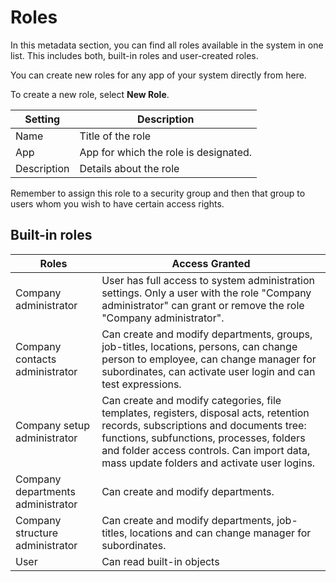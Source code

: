 # Roles

In this metadata section, you can find all roles available in the system in one list. This includes both, built-in roles and user-created roles.

You can create new roles for any app of your system directly from here.

To create a new role, select **New Role**.

| Setting     | Description                           |
| ----------- | ------------------------------------- |
| Name        | Title of the role                     |
| App         | App for which the role is designated. |
| Description | Details about the role                |

Remember to assign this role to a security group and then that group to users whom you wish to have certain access rights.

## Built-in roles

| Roles                 | Access Granted                        |
| --------------------- | ------------------------------------- |
| Company administrator | User has full access to system administration settings. Only a user with the role "Company administrator" can grant or remove the role "Company administrator". |
| Company contacts administrator | Can create and modify departments, groups, job-titles, locations, persons, can change person to employee, can change manager for subordinates, can activate user login and can test expressions. |
| Company setup administrator | Can create and modify categories, file templates, registers, disposal acts, retention records, subscriptions and documents tree: functions, subfunctions, processes, folders and folder access controls. Can import data, mass update folders and activate user logins. |
| Company departments administrator | Can create and modify departments. |
| Company structure administrator | Can create and modify departments, job-titles, locations and can change manager for subordinates. |
| User | Can read built-in objects |
